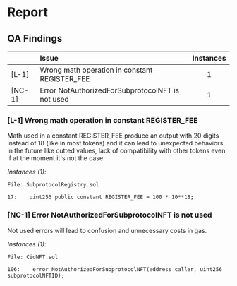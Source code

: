 # Report

## QA Findings


| |Issue|Instances|
|-|:-|:-:|
| [L-1] | Wrong math operation in constant REGISTER_FEE | 1 |
| [NC-1] | Error NotAuthorizedForSubprotocolNFT is not used | 1 |

### [L-1] Wrong math operation in constant REGISTER_FEE
Math used in a constant REGISTER_FEE produce an output with 20 digits instead of 18 (like in most tokens) and it can lead to unexpected behaviors in the future like cutted values, lack of compatibility with other tokens even if at the moment it's not the case.

*Instances (1)*:
```solidity
File: SubprotocolRegistry.sol

17:    uint256 public constant REGISTER_FEE = 100 * 10**18;

```
### [NC-1] Error NotAuthorizedForSubprotocolNFT is not used
Not used errors will lead to confusion and unnecessary costs in gas.

*Instances (1)*:
```solidity
File: CidNFT.sol

106:    error NotAuthorizedForSubprotocolNFT(address caller, uint256 subprotocolNFTID);

```
